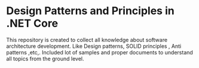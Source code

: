 # Design Patterns and Principles in .NET Core
This repository is created to collect all knowledge about software architecture development. Like Design patterns, SOLID principles , Anti patterns ,etc,. Included lot of  samples and proper documents to understand all topics from the ground level. 
